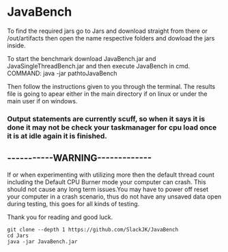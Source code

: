 # JavaBench
To find the required jars go to Jars and download straight from there or /out/artifacts then open the name respective folders and dowload the jars inside.

To start the benchmark download JavaBench.jar and JavaSingleThreadBench.jar and then execute JavaBench in cmd.
COMMAND: java -jar pathtoJavaBench

Then follow the instructions given to you through the terminal.
The results file is going to apear either in the main directory if on linux or under the main user if on windows.

### Output statements are currently scuff, so when it says it is done it may not be check your taskmanager for cpu load once it is at idle again it is finished. 

## -----------WARNING-------------

If or when experimenting with utilizing more then the default thread count including the Default CPU Burner mode your computer can crash. 
This should not cause any long term issues.You may have to power off reset your computer in a crash scenario, thus do not have any unsaved data open during testing, 
this goes for all kinds of testing.


Thank you for reading and good luck.

```
git clone --depth 1 https://github.com/SlackJK/JavaBench
cd Jars
java -jar JavaBench.jar
```
